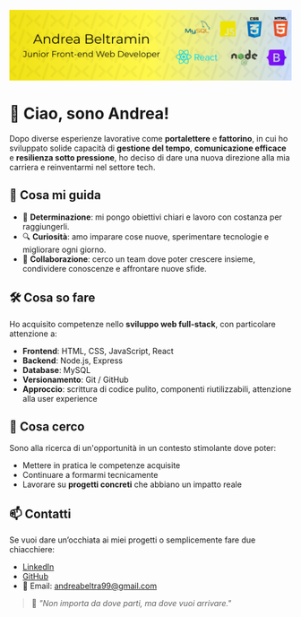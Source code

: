 ![Copertina](/assets/copertina-github.png)

# 👋 Ciao, sono Andrea!

Dopo diverse esperienze lavorative come **portalettere** e **fattorino**, in cui ho sviluppato solide capacità di **gestione del tempo**, **comunicazione efficace** e **resilienza sotto pressione**, ho deciso di dare una nuova direzione alla mia carriera e reinventarmi nel settore tech.

## 🚀 Cosa mi guida

- 🎯 **Determinazione**: mi pongo obiettivi chiari e lavoro con costanza per raggiungerli.
- 🔍 **Curiosità**: amo imparare cose nuove, sperimentare tecnologie e migliorare ogni giorno.
- 🤝 **Collaborazione**: cerco un team dove poter crescere insieme, condividere conoscenze e affrontare nuove sfide.

## 🛠️ Cosa so fare

Ho acquisito competenze nello **sviluppo web full-stack**, con particolare attenzione a:

- **Frontend**: HTML, CSS, JavaScript, React
- **Backend**: Node.js, Express
- **Database**: MySQL
- **Versionamento**: Git / GitHub
- **Approccio**: scrittura di codice pulito, componenti riutilizzabili, attenzione alla user experience

## 🎯 Cosa cerco

Sono alla ricerca di un'opportunità in un contesto stimolante dove poter:

- Mettere in pratica le competenze acquisite
- Continuare a formarmi tecnicamente
- Lavorare su **progetti concreti** che abbiano un impatto reale

## 📫 Contatti

Se vuoi dare un’occhiata ai miei progetti o semplicemente fare due chiacchiere:

- [LinkedIn](https://www.linkedin.com/in/tuo-profilo)
- [GitHub](https://github.com/tuo-username)
- 📩 Email: andreabeltra99@gmail.com

> 💬 _"Non importa da dove parti, ma dove vuoi arrivare."_
